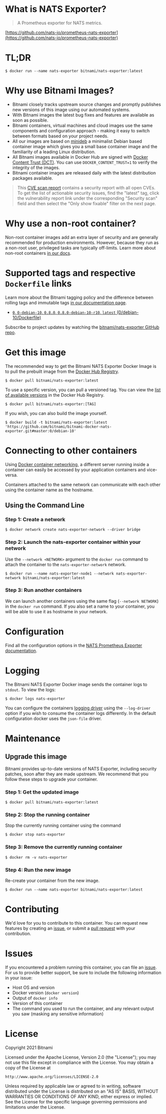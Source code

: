 # What is NATS Exporter?

> A Prometheus exporter for NATS metrics.

[https://github.com/nats-io/prometheus-nats-exporter](https://github.com/nats-io/prometheus-nats-exporter)

# TL;DR

```console
$ docker run --name nats-exporter bitnami/nats-exporter:latest
```

# Why use Bitnami Images?

* Bitnami closely tracks upstream source changes and promptly publishes new versions of this image using our automated systems.
* With Bitnami images the latest bug fixes and features are available as soon as possible.
* Bitnami containers, virtual machines and cloud images use the same components and configuration approach - making it easy to switch between formats based on your project needs.
* All our images are based on [minideb](https://github.com/bitnami/minideb) a minimalist Debian based container image which gives you a small base container image and the familiarity of a leading Linux distribution.
* All Bitnami images available in Docker Hub are signed with [Docker Content Trust (DCT)](https://docs.docker.com/engine/security/trust/content_trust/). You can use `DOCKER_CONTENT_TRUST=1` to verify the integrity of the images.
* Bitnami container images are released daily with the latest distribution packages available.

> This [CVE scan report](https://quay.io/repository/bitnami/nats-exporter?tab=tags) contains a security report with all open CVEs. To get the list of actionable security issues, find the "latest" tag, click the vulnerability report link under the corresponding "Security scan" field and then select the "Only show fixable" filter on the next page.

# Why use a non-root container?

Non-root container images add an extra layer of security and are generally recommended for production environments. However, because they run as a non-root user, privileged tasks are typically off-limits. Learn more about non-root containers [in our docs](https://docs.bitnami.com/tutorials/work-with-non-root-containers/).

# Supported tags and respective `Dockerfile` links

Learn more about the Bitnami tagging policy and the difference between rolling tags and immutable tags [in our documentation page](https://docs.bitnami.com/tutorials/understand-rolling-tags-containers/).


* [`0`, `0-debian-10`, `0.8.0`, `0.8.0-debian-10-r10`, `latest` (0/debian-10/Dockerfile)](https://github.com/bitnami/bitnami-docker-nats-exporter/blob/0.8.0-debian-10-r10/0/debian-10/Dockerfile)

Subscribe to project updates by watching the [bitnami/nats-exporter GitHub repo](https://github.com/bitnami/bitnami-docker-nats-exporter).

# Get this image

The recommended way to get the Bitnami NATS Exporter Docker Image is to pull the prebuilt image from the [Docker Hub Registry](https://hub.docker.com/r/bitnami/nats-exporter).

```console
$ docker pull bitnami/nats-exporter:latest
```

To use a specific version, you can pull a versioned tag. You can view the [list of available versions](https://hub.docker.com/r/bitnami/nats-exporter/tags/) in the Docker Hub Registry.

```console
$ docker pull bitnami/nats-exporter:[TAG]
```

If you wish, you can also build the image yourself.

```console
$ docker build -t bitnami/nats-exporter:latest 'https://github.com/bitnami/bitnami-docker-nats-exporter.git#master:0/debian-10'
```

# Connecting to other containers

Using [Docker container networking](https://docs.docker.com/engine/userguide/networking/), a different server running inside a container can easily be accessed by your application containers and vice-versa.

Containers attached to the same network can communicate with each other using the container name as the hostname.

## Using the Command Line

### Step 1: Create a network

```console
$ docker network create nats-exporter-network --driver bridge
```

### Step 2: Launch the nats-exporter container within your network

Use the `--network <NETWORK>` argument to the `docker run` command to attach the container to the `nats-exporter-network` network.

```console
$ docker run --name nats-exporter-node1 --network nats-exporter-network bitnami/nats-exporter:latest
```

### Step 3: Run another containers

We can launch another containers using the same flag (`--network NETWORK`) in the `docker run` command. If you also set a name to your container, you will be able to use it as hostname in your network.

# Configuration

Find all the configuration options in the [NATS Prometheus Exporter documentation](https://github.com/nats-io/prometheus-nats-exporter#usage).

# Logging

The Bitnami NATS Exporter Docker image sends the container logs to `stdout`. To view the logs:

```console
$ docker logs nats-exporter
```

You can configure the containers [logging driver](https://docs.docker.com/engine/admin/logging/overview/) using the `--log-driver` option if you wish to consume the container logs differently. In the default configuration docker uses the `json-file` driver.

# Maintenance

## Upgrade this image

Bitnami provides up-to-date versions of NATS Exporter, including security patches, soon after they are made upstream. We recommend that you follow these steps to upgrade your container.

### Step 1: Get the updated image

```console
$ docker pull bitnami/nats-exporter:latest
```

### Step 2: Stop the running container

Stop the currently running container using the command

```console
$ docker stop nats-exporter
```

### Step 3: Remove the currently running container

```console
$ docker rm -v nats-exporter
```

### Step 4: Run the new image

Re-create your container from the new image.

```console
$ docker run --name nats-exporter bitnami/nats-exporter:latest
```

# Contributing

We'd love for you to contribute to this container. You can request new features by creating an [issue](https://github.com/bitnami/bitnami-docker-nats-exporter/issues), or submit a [pull request](https://github.com/bitnami/bitnami-docker-nats-exporter/pulls) with your contribution.

# Issues

If you encountered a problem running this container, you can file an [issue](https://github.com/bitnami/bitnami-docker-nats-exporter/issues/new). For us to provide better support, be sure to include the following information in your issue:

- Host OS and version
- Docker version (`docker version`)
- Output of `docker info`
- Version of this container
- The command you used to run the container, and any relevant output you saw (masking any sensitive information)

# License

Copyright 2021 Bitnami

Licensed under the Apache License, Version 2.0 (the "License");
you may not use this file except in compliance with the License.
You may obtain a copy of the License at

    http://www.apache.org/licenses/LICENSE-2.0

Unless required by applicable law or agreed to in writing, software
distributed under the License is distributed on an "AS IS" BASIS,
WITHOUT WARRANTIES OR CONDITIONS OF ANY KIND, either express or implied.
See the License for the specific language governing permissions and
limitations under the License.
